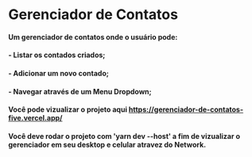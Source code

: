 # Gerenciador de Contatos

#### Um gerenciador de contatos onde o usuário pode:
#### - Listar os contados criados;
#### - Adicionar um novo contado;
#### - Navegar através de um Menu Dropdown;

#### Você pode vizualizar o projeto aqui https://gerenciador-de-contatos-five.vercel.app/

#### Você deve rodar o projeto com 'yarn dev --host' a fim de vizualizar o gerenciador em seu desktop e celular atravez do Network.

